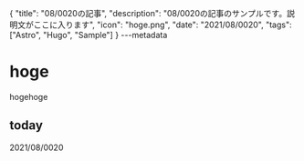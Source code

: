 {
  "title": "08/0020の記事",
  "description": "08/0020の記事のサンプルです。説明文がここに入ります",
  "icon": "hoge.png",
  "date": "2021/08/0020",
  "tags": ["Astro", "Hugo", "Sample"]
}
---metadata

# hoge
hogehoge

## today
2021/08/0020